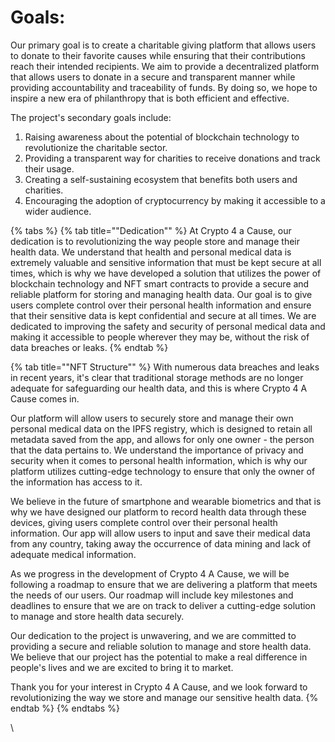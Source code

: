 # Goals:

Our primary goal is to create a charitable giving platform that allows users to donate to their favorite causes while ensuring that their contributions reach their intended recipients. We aim to provide a decentralized platform that allows users to donate in a secure and transparent manner while providing accountability and traceability of funds. By doing so, we hope to inspire a new era of philanthropy that is both efficient and effective.

The project's secondary goals include:

1. Raising awareness about the potential of blockchain technology to revolutionize the charitable sector.
2. Providing a transparent way for charities to receive donations and track their usage.
3. Creating a self-sustaining ecosystem that benefits both users and charities.
4. Encouraging the adoption of cryptocurrency by making it accessible to a wider audience.

{% tabs %}
{% tab title=""Dedication"" %}
At Crypto 4 a Cause, our dedication is to revolutionizing the way people store and manage their health data. We understand that health and personal medical data is extremely valuable and sensitive information that must be kept secure at all times, which is why we have developed a solution that utilizes the power of blockchain technology and NFT smart contracts to provide a secure and reliable platform for storing and managing health data. Our goal is to give users complete control over their personal health information and ensure that their sensitive data is kept confidential and secure at all times. We are dedicated to improving the safety and security of personal medical data and making it accessible to people wherever they may be, without the risk of data breaches or leaks.
{% endtab %}

{% tab title=""NFT Structure"" %}
With numerous data breaches and leaks in recent years, it's clear that traditional storage methods are no longer adequate for safeguarding our health data, and this is where Crypto 4 A Cause comes in.

Our platform will allow users to securely store and manage their own personal medical data on the IPFS registry, which is designed to retain all metadata saved from the app, and allows for only one owner - the person that the data pertains to. We understand the importance of privacy and security when it comes to personal health information, which is why our platform utilizes cutting-edge technology to ensure that only the owner of the information has access to it.&#x20;

We believe in the future of smartphone and wearable biometrics and that is why we have designed our platform to record health data through these devices, giving users complete control over their personal health information. Our app will allow users to input and save their medical data from any country, taking away the occurrence of data mining and lack of adequate medical information.

As we progress in the development of Crypto 4 A Cause, we will be following a roadmap to ensure that we are delivering a platform that meets the needs of our users. Our roadmap will include key milestones and deadlines to ensure that we are on track to deliver a cutting-edge solution to manage and store health data securely.

Our dedication to the project is unwavering, and we are committed to providing a secure and reliable solution to manage and store health data. We believe that our project has the potential to make a real difference in people's lives and we are excited to bring it to market.

Thank you for your interest in Crypto 4 A Cause, and we look forward to revolutionizing the way we store and manage our sensitive health data.
{% endtab %}
{% endtabs %}

\
